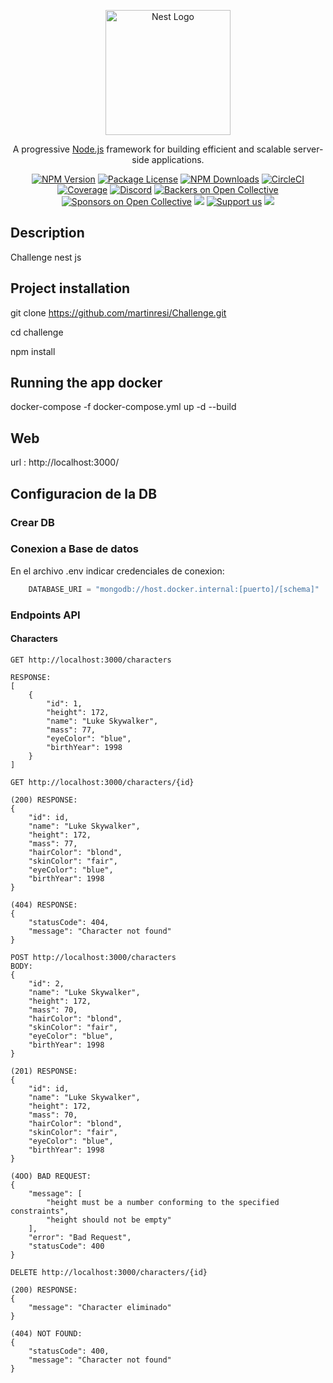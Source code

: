 <p align="center">
  <a href="http://nestjs.com/" target="blank"><img src="https://nestjs.com/img/logo-small.svg" width="200" alt="Nest Logo" /></a>
</p>

[circleci-image]: https://img.shields.io/circleci/build/github/nestjs/nest/master?token=abc123def456
[circleci-url]: https://circleci.com/gh/nestjs/nest

  <p align="center">A progressive <a href="http://nodejs.org" target="_blank">Node.js</a> framework for building efficient and scalable server-side applications.</p>
    <p align="center">
<a href="https://www.npmjs.com/~nestjscore" target="_blank"><img src="https://img.shields.io/npm/v/@nestjs/core.svg" alt="NPM Version" /></a>
<a href="https://www.npmjs.com/~nestjscore" target="_blank"><img src="https://img.shields.io/npm/l/@nestjs/core.svg" alt="Package License" /></a>
<a href="https://www.npmjs.com/~nestjscore" target="_blank"><img src="https://img.shields.io/npm/dm/@nestjs/common.svg" alt="NPM Downloads" /></a>
<a href="https://circleci.com/gh/nestjs/nest" target="_blank"><img src="https://img.shields.io/circleci/build/github/nestjs/nest/master" alt="CircleCI" /></a>
<a href="https://coveralls.io/github/nestjs/nest?branch=master" target="_blank"><img src="https://coveralls.io/repos/github/nestjs/nest/badge.svg?branch=master#9" alt="Coverage" /></a>
<a href="https://discord.gg/G7Qnnhy" target="_blank"><img src="https://img.shields.io/badge/discord-online-brightgreen.svg" alt="Discord"/></a>
<a href="https://opencollective.com/nest#backer" target="_blank"><img src="https://opencollective.com/nest/backers/badge.svg" alt="Backers on Open Collective" /></a>
<a href="https://opencollective.com/nest#sponsor" target="_blank"><img src="https://opencollective.com/nest/sponsors/badge.svg" alt="Sponsors on Open Collective" /></a>
  <a href="https://paypal.me/kamilmysliwiec" target="_blank"><img src="https://img.shields.io/badge/Donate-PayPal-ff3f59.svg"/></a>
    <a href="https://opencollective.com/nest#sponsor"  target="_blank"><img src="https://img.shields.io/badge/Support%20us-Open%20Collective-41B883.svg" alt="Support us"></a>
  <a href="https://twitter.com/nestframework" target="_blank"><img src="https://img.shields.io/twitter/follow/nestframework.svg?style=social&label=Follow"></a>
</p>
  <!--[![Backers on Open Collective](https://opencollective.com/nest/backers/badge.svg)](https://opencollective.com/nest#backer)
  [![Sponsors on Open Collective](https://opencollective.com/nest/sponsors/badge.svg)](https://opencollective.com/nest#sponsor)-->

## Description

Challenge nest js



## Project installation


git clone https://github.com/martinresi/Challenge.git

cd challenge

npm install


## Running the app docker
docker-compose -f docker-compose.yml up -d --build


## Web

url : http://localhost:3000/

## Configuracion de la DB
### Crear DB
### Conexion a Base de datos
En el archivo .env indicar credenciales de conexion:
```typescript
    DATABASE_URI = "mongodb://host.docker.internal:[puerto]/[schema]"
```

### Endpoints API
#### Characters
```
GET http://localhost:3000/characters

RESPONSE:
[
    {
        "id": 1,
        "height": 172,
        "name": "Luke Skywalker",
        "mass": 77,
        "eyeColor": "blue",
        "birthYear": 1998
    }
]
```

```
GET http://localhost:3000/characters/{id}

(200) RESPONSE:
{
    "id": id,
    "name": "Luke Skywalker",
    "height": 172,
    "mass": 77,
    "hairColor": "blond",
    "skinColor": "fair",
    "eyeColor": "blue",
    "birthYear": 1998
}

(404) RESPONSE:
{
    "statusCode": 404,
    "message": "Character not found"
}
```

```
POST http://localhost:3000/characters
BODY:
{
    "id": 2,
    "name": "Luke Skywalker",
    "height": 172,
    "mass": 70,
    "hairColor": "blond",
    "skinColor": "fair",
    "eyeColor": "blue",
    "birthYear": 1998
}

(201) RESPONSE:
{
    "id": id,
    "name": "Luke Skywalker",
    "height": 172,
    "mass": 70,
    "hairColor": "blond",
    "skinColor": "fair",
    "eyeColor": "blue",
    "birthYear": 1998
}

(4OO) BAD REQUEST:
{
    "message": [
        "height must be a number conforming to the specified constraints",
        "height should not be empty"
    ],
    "error": "Bad Request",
    "statusCode": 400
}
```

```
DELETE http://localhost:3000/characters/{id}

(200) RESPONSE:
{
    "message": "Character eliminado"
}

(404) NOT FOUND:
{
    "statusCode": 400,
    "message": "Character not found"
}
```